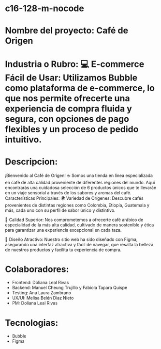 # c16-128-m-nocode
# Nombre del proyecto: Café de Origen
# Industria o Rubro: 💻 E-commerce Fácil de Usar: Utilizamos Bubble como plataforma de e-commerce, lo que nos permite ofrecerte una experiencia de compra fluida y segura, con opciones de pago flexibles y un proceso de pedido intuitivo.
# Descripcion: 
¡Bienvenido al Café de Origen! ☕ Somos una tienda en línea especializada en café de alta calidad proveniente de diferentes regiones del mundo. Aquí encontrarás una cuidadosa selección de 6 productos únicos que te llevarán en un viaje sensorial a través de los sabores y aromas del café.
Características Principales:
🌍 Variedad de Orígenes: Descubre cafés provenientes de distintas regiones como Colombia, Etiopía, Guatemala y más, cada uno con su perfil de sabor único y distintivo.

🌟 Calidad Superior: Nos comprometemos a ofrecerte café arábico de especialidad de la más alta calidad, cultivado de manera sostenible y ética para garantizar una experiencia excepcional en cada taza.

🎨 Diseño Atractivo: Nuestro sitio web ha sido diseñado con Figma, asegurando una interfaz atractiva y fácil de navegar, que resalta la belleza de nuestros productos y facilita tu experiencia de compra.
# Colaboradores:
- Frontend: Doliana Leal Rivas
- Backend: Manuel Cheung Trujillo y Fabiola Tapara Quispe
- Testing: Ana Laura Zambrano
- UX/UI: Melisa Belén Diaz Nieto
- PM: Doliana Leal Rivas
# Tecnologias: 
- Bubble
- Figma
  



